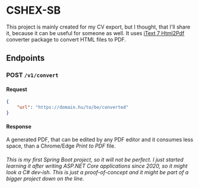 # CSHEX-SB
This project is mainly created for my CV export, but I thought, that I'll share it, because it can be useful for someone as well.
It uses [iText 7 Html2Pdf](https://kb.itextpdf.com/home/it7kb/ebooks/itext-7-converting-html-to-pdf-with-pdfhtml) converter package to convert HTML files to PDF.

## Endpoints
### POST `/v1/convert`
#### Request
```json
{
    "url": "https://domain.hu/to/be/converted"
}
```
#### Response
A generated PDF, that can be edited by any PDF editor and it consumes less space, than a Chrome/Edge *Print to PDF* file.

###### *This is my first Spring Boot project, so it will not be perfect. I just started learning it after writing ASP.NET Core applications since 2020, so it might look a C# dev-ish. This is just a proof-of-concept and it might be part of a bigger project down on the line.*
